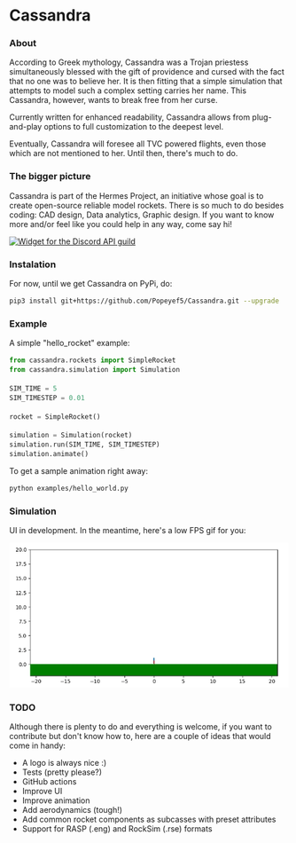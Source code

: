 # Cassandra

### About

According to Greek mythology, Cassandra was a Trojan priestess simultaneously blessed with the gift of providence and cursed with the fact that no one was to believe her. It is then fitting that a simple simulation that attempts to model such a complex setting carries her name. This Cassandra, however, wants to break free from her curse. 

Currently written for enhanced readability, Cassandra allows from plug-and-play options to full customization to the deepest level.

Eventually, Cassandra will foresee all TVC powered flights, even those which are not mentioned to her. Until then, there's much to do.

### The bigger picture

Cassandra is part of the Hermes Project, an initiative whose goal is to create open-source reliable model rockets. There is so much to do besides coding: CAD design, Data analytics, Graphic design. If you want to know more and/or feel like you could help in any way, come say hi!

[![Widget for the Discord API guild](https://discord.com/api/guilds/824454398070882334/widget.png?style=banner2)](https://discord.gg/jEPMA4SuCB)

### Instalation

For now, until we get Cassandra on PyPi, do:

```bash
pip3 install git+https://github.com/Popeyef5/Cassandra.git --upgrade
```

### Example

A simple "hello_rocket" example:

```python
from cassandra.rockets import SimpleRocket
from cassandra.simulation import Simulation

SIM_TIME = 5
SIM_TIMESTEP = 0.01

rocket = SimpleRocket()

simulation = Simulation(rocket)
simulation.run(SIM_TIME, SIM_TIMESTEP)
simulation.animate()
```

To get a sample animation right away:

```bash
python examples/hello_world.py
```

### Simulation

UI in development. In the meantime, here's a low FPS gif for you:

<p align="center">
  <img src="https://raw.githubusercontent.com/Popeyef5/Cassandra/master/docs/images/early_sim.gif">
</p> 

### TODO

Although there is plenty to do and everything is welcome, if you want to contribute but don't know how to, here are a couple of ideas that would come in handy:

* A logo is always nice :)
* Tests (pretty please?)
* GitHub actions
* Improve UI
* Improve animation
* Add aerodynamics (tough!)
* Add common rocket components as subcasses with preset attributes
* Support for RASP (.eng) and RockSim (.rse) formats
